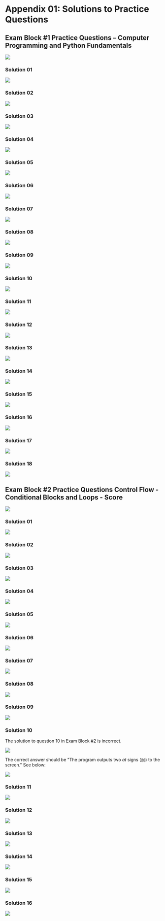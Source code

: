 # Appendix 01: Solutions to Practice Questions

## Exam Block #1 Practice Questions – Computer Programming and Python Fundamentals

![](<.gitbook/assets/Exam Block #1 Practice Questions – Computer Programming and Python Fundamentals - Score.png>)

### Solution 01

![](<.gitbook/assets/Exam Block #1 Practice Questions – Computer Programming and Python Fundamentals - Solution 01.png>)

### Solution 02

![](<.gitbook/assets/Exam Block #1 Practice Questions – Computer Programming and Python Fundamentals - Solution 02.png>)

### Solution 03

![](<.gitbook/assets/Exam Block #1 Practice Questions – Computer Programming and Python Fundamentals - Solution 03.png>)

### Solution 04

![](<.gitbook/assets/Exam Block #1 Practice Questions – Computer Programming and Python Fundamentals - Solution 04.png>)

### Solution 05

![](<.gitbook/assets/Exam Block #1 Practice Questions – Computer Programming and Python Fundamentals - Solution 05.png>)

### Solution 06

![](<.gitbook/assets/Exam Block #1 Practice Questions – Computer Programming and Python Fundamentals - Solution 06.png>)

### Solution 07

![](<.gitbook/assets/Exam Block #1 Practice Questions – Computer Programming and Python Fundamentals - Solution 07.png>)

### Solution 08

![](<.gitbook/assets/Exam Block #1 Practice Questions – Computer Programming and Python Fundamentals - Solution 08.png>)

### Solution 09

![](<.gitbook/assets/Exam Block #1 Practice Questions – Computer Programming and Python Fundamentals - Solution 09.png>)

### Solution 10

![](<.gitbook/assets/Exam Block #1 Practice Questions – Computer Programming and Python Fundamentals - Solution 10.png>)

### Solution 11

![](<.gitbook/assets/Exam Block #1 Practice Questions – Computer Programming and Python Fundamentals - Solution 11.png>)

### Solution 12

![](<.gitbook/assets/Exam Block #1 Practice Questions – Computer Programming and Python Fundamentals - Solution 12.png>)

### Solution 13

![](<.gitbook/assets/Exam Block #1 Practice Questions – Computer Programming and Python Fundamentals - Solution 13.png>)

### Solution 14

![](<.gitbook/assets/Exam Block #1 Practice Questions – Computer Programming and Python Fundamentals - Solution 14.png>)

### Solution 15

![](<.gitbook/assets/Exam Block #1 Practice Questions – Computer Programming and Python Fundamentals - Solution 15.png>)

### Solution 16

![](<.gitbook/assets/Exam Block #1 Practice Questions – Computer Programming and Python Fundamentals - Solution 16.png>)

### Solution 17

![](<.gitbook/assets/Exam Block #1 Practice Questions – Computer Programming and Python Fundamentals - Solution 17.png>)

### Solution 18

![](<.gitbook/assets/Exam Block #1 Practice Questions – Computer Programming and Python Fundamentals - Solution 18.png>)



## Exam Block #2 Practice Questions Control Flow - Conditional Blocks and Loops - Score

![](<.gitbook/assets/Exam Block #2 Practice Questions Control Flow - Conditional Blocks and Loops - Score.png>)

### Solution 01

![](<.gitbook/assets/Exam Block #2 Practice Questions Control Flow - Conditional Blocks and Loops - Solution 01.png>)

### Solution 02

![](<.gitbook/assets/Exam Block #2 Practice Questions Control Flow - Conditional Blocks and Loops - Solution 02.png>)

### Solution 03

![](<.gitbook/assets/Exam Block #2 Practice Questions Control Flow - Conditional Blocks and Loops - Solution 03.png>)

### Solution 04

![](<.gitbook/assets/Exam Block #2 Practice Questions Control Flow - Conditional Blocks and Loops - Solution 04.png>)

### Solution 05

![](<.gitbook/assets/Exam Block #2 Practice Questions Control Flow - Conditional Blocks and Loops - Solution 05.png>)

### Solution 06

![](<.gitbook/assets/Exam Block #2 Practice Questions Control Flow - Conditional Blocks and Loops - Solution 06.png>)

### Solution 07

![](<.gitbook/assets/Exam Block #2 Practice Questions Control Flow - Conditional Blocks and Loops - Solution 07.png>)

### Solution 08

![](<.gitbook/assets/Exam Block #2 Practice Questions Control Flow - Conditional Blocks and Loops - Solution 08.png>)

### Solution 09

![](<.gitbook/assets/Exam Block #2 Practice Questions Control Flow - Conditional Blocks and Loops - Solution 09.png>)

### Solution 10

The solution to question 10 in Exam Block #2 is incorrect.

![](<.gitbook/assets/Exam Block #2 Practice Questions Control Flow - Conditional Blocks and Loops - Solution 10.png>)

The correct answer should be "The program outputs two _at_ signs (`@@`) to the screen." See below:&#x20;

![](<.gitbook/assets/Exam Block #2 Solution 10 Correction.png>)

### Solution 11

![](<.gitbook/assets/Exam Block #2 Practice Questions Control Flow - Conditional Blocks and Loops - Solution 11.png>)

### Solution 12

![](<.gitbook/assets/Exam Block #2 Practice Questions Control Flow - Conditional Blocks and Loops - Solution 12.png>)

### Solution 13

![](<.gitbook/assets/Exam Block #2 Practice Questions Control Flow - Conditional Blocks and Loops - Solution 13.png>)

### Solution 14

![](<.gitbook/assets/Exam Block #2 Practice Questions Control Flow - Conditional Blocks and Loops - Solution 14.png>)

### Solution 15

![](<.gitbook/assets/Exam Block #2 Practice Questions Control Flow - Conditional Blocks and Loops - Solution 15.png>)

### Solution 16

![](<.gitbook/assets/Exam Block #2 Practice Questions Control Flow - Conditional Blocks and Loops - Solution 16.png>)

